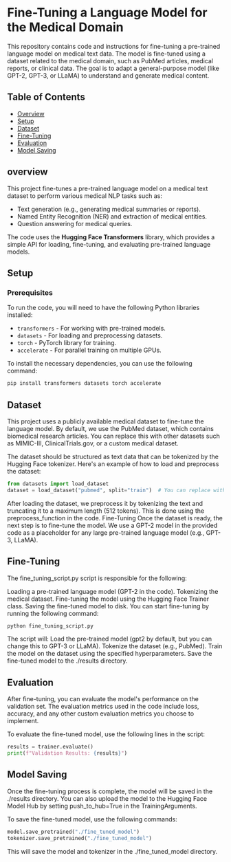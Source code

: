 # Fine-Tuning a Language Model for the Medical Domain

This repository contains code and instructions for fine-tuning a pre-trained language model on medical text data. The model is fine-tuned using a dataset related to the medical domain, such as PubMed articles, medical reports, or clinical data. The goal is to adapt a general-purpose model (like GPT-2, GPT-3, or LLaMA) to understand and generate medical content.

## Table of Contents

- [Overview](#overview)
- [Setup](#setup)
- [Dataset](#dataset)
- [Fine-Tuning](#fine-tuning)
- [Evaluation](#evaluation)
- [Model Saving](#model-saving)

## overview

This project fine-tunes a pre-trained language model on a medical text dataset to perform various medical NLP tasks such as:
- Text generation (e.g., generating medical summaries or reports).
- Named Entity Recognition (NER) and extraction of medical entities.
- Question answering for medical queries.

The code uses the **Hugging Face Transformers** library, which provides a simple API for loading, fine-tuning, and evaluating pre-trained language models.

## Setup

### Prerequisites

To run the code, you will need to have the following Python libraries installed:

- `transformers` - For working with pre-trained models.
- `datasets` - For loading and preprocessing datasets.
- `torch` - PyTorch library for training.
- `accelerate` - For parallel training on multiple GPUs.

To install the necessary dependencies, you can use the following command:

```bash
pip install transformers datasets torch accelerate
```
## Dataset
This project uses a publicly available medical dataset to fine-tune the language model. By default, we use the PubMed dataset, which contains biomedical research articles. You can replace this with other datasets such as MIMIC-III, ClinicalTrials.gov, or a custom medical dataset.

The dataset should be structured as text data that can be tokenized by the Hugging Face tokenizer. Here's an example of how to load and preprocess the dataset:

```python
from datasets import load_dataset
dataset = load_dataset("pubmed", split="train")  # You can replace with any other medical dataset
```
After loading the dataset, we preprocess it by tokenizing the text and truncating it to a maximum length (512 tokens). This is done using the preprocess_function in the code.
Fine-Tuning
Once the dataset is ready, the next step is to fine-tune the model. We use a GPT-2 model in the provided code as a placeholder for any large pre-trained language model (e.g., GPT-3, LLaMA).

## Fine-Tuning
The fine_tuning_script.py script is responsible for the following:

Loading a pre-trained language model (GPT-2 in the code).
Tokenizing the medical dataset.
Fine-tuning the model using the Hugging Face Trainer class.
Saving the fine-tuned model to disk.
You can start fine-tuning by running the following command:

```bash
python fine_tuning_script.py
```
The script will:
Load the pre-trained model (gpt2 by default, but you can change this to GPT-3 or LLaMA).
Tokenize the dataset (e.g., PubMed).
Train the model on the dataset using the specified hyperparameters.
Save the fine-tuned model to the ./results directory.

## Evaluation
After fine-tuning, you can evaluate the model's performance on the validation set. The evaluation metrics used in the code include loss, accuracy, and any other custom evaluation metrics you choose to implement.

To evaluate the fine-tuned model, use the following lines in the script:
``` python
results = trainer.evaluate()
print(f"Validation Results: {results}")
```
## Model Saving
Once the fine-tuning process is complete, the model will be saved in the ./results directory. You can also upload the model to the Hugging Face Model Hub by setting push_to_hub=True in the TrainingArguments.

To save the fine-tuned model, use the following commands:

```python
model.save_pretrained("./fine_tuned_model")
tokenizer.save_pretrained("./fine_tuned_model")
```
This will save the model and tokenizer in the ./fine_tuned_model directory.
